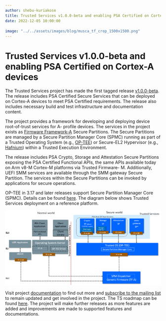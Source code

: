 ```yaml
---
author: shebu-kuriakose
title: Trusted Services v1.0.0-beta and enabling PSA Certified on Cortex-A devices
date: 2022-12-05 10:00:00

image: "../../assets/images/blog/musca_tf_crop_1500x1500.png"
---
```


# **Trusted Services v1.0.0-beta and enabling PSA Certified on Cortex-A devices**

The Trusted Services project has made the first tagged release [v1.0.0-beta](https://git.trustedfirmware.org/TS/trusted-services.git/tag/?h=v1.0.0-beta). The release includes PSA
Certified Secure Services that can be deployed on Cortex-A devices to meet PSA Certified requirements. The release also includes necessary build and test infrastructure and documentation content.

The project provides a framework for developing and deploying device root-of-trust services for A-
profile devices. The services in the project exists as [Firmware Framework-A](https://developer.arm.com/documentation/den0077/latest) Secure Partitions. The
Secure Partitions are managed by a Secure Partition Manager Core (SPMC) running as part of a Trusted
Operating System (e.g., [OP-TEE](https://www.trustedfirmware.org/projects/op-tee/)) or Secure-EL2 Hypervisor (e.g., [Hafnium](https://www.trustedfirmware.org/projects/hafnium/)) within a Trusted Execution
Environment.

The release includes PSA Crypto, Storage and Attestation Secure Partitions exposing the PSA Certified
Functional APIs, the same APIs available today on Arm v8-M Cortex-M platforms via Trusted Firmware-
M. Additionally, UEFI SMM services are available through the SMM gateway Secure Partition. The
services within the Secure Partitions can be invoked by applications for secure operations.

OP-TEE in 3.17 and later releases support Secure Partition Manager Core (SPMC). Details can be found
[here](https://developer.trustedfirmware.org/w/trusted-services/op-tee-spmc/). The diagram below shows Trusted Services deployment on a reference platform.

![TS deployment on reference platform](../../assets/images/TF_TS_Diagram.png)

Visit project [documentation](https://trusted-services.readthedocs.io/en/latest/) to find out more and [subscribe to the mailing list](https://lists.trustedfirmware.org/mailman3/lists/trusted-services.lists.trustedfirmware.org/) to remain updated and get
involved in the project. The TS roadmap can be found [here](https://developer.trustedfirmware.org/w/trusted-services/roadmap/). The project will make further releases as more
features are added and improvements are made to supported features and documentations.
